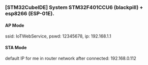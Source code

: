 
### [STM32CubeIDE] System STM32F401CCU6 (blackpill) + esp8266 (ESP-01E).

#### AP Mode
  ssid: IoTWebService, pswd: 12345678, ip: 192.168.1.1

#### STA Mode
  default IP for me in router network after connected: 192.168.0.112
  
